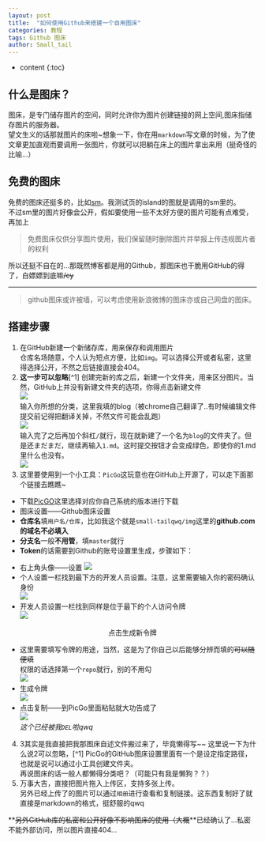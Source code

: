 ```yaml
---
layout: post
title:  "如何使用Github来搭建一个自用图床"
categories: 教程
tags: Github 图床
author: Small_tail
---
```


* content
{:toc}

## 什么是图床？ 
图床，是专门储存图片的空间，同时允许你为图片创建链接的网上空间,图床指储存图片的服务器。  
望文生义的话那就图片的床啦~想象一下，你在用`markdown`写文章的时候，为了使文章更加直观而要调用一张图片，你就可以把躺在床上的图片拿出来用（挺奇怪的比喻...）







## 免费的图床 
免费的图床还挺多的，比如[sm](sm.ms)。我测试页的island的图就是调用的sm里的。  
不过sm里的图片好像会公开，假如要使用一些不太好方便的图片可能有点难受，再加上  
> 免费图床仅供分享图片使用，我们保留随时删除图片并举报上传违规图片者的权利  

所以还挺不自在的...那既然博客都是用的Github，那图床也干脆用GitHub的得了，白嫖嫖到底嘛~~/cy~~  

___  
> github图床或许被墙，可以考虑使用新浪微博的图床亦或自己网盘的图床。  

## 搭建步骤 
1. 在GitHub新建一个新储存库，用来保存和调用图片  
仓库名场随意，个人认为短点方便，比如`img`。可以选择公开或者私密，这里得选择公开，不然之后链接直接会404。  
2. **这一步可以忽略**[^1] 创建完新的库之后，新建一个文件夹，用来区分图片。当然，GitHub上并没有新建文件夹的选项，你得点击新建文件  
![](https://raw.githubusercontent.com/Small-tailqwq/img/master/blog/img007.JPG)  
输入你所想的分类，这里我填的blog（被chrome自己翻译了..有时候编辑文件提交前记得把翻译关掉，不然文件可能会乱跑）  
![](https://raw.githubusercontent.com/Small-tailqwq/img/master/blog/img008.JPG)  
输入完了之后再加个斜杠`/`就行，现在就新建了一个名为`blog`的文件夹了。但是还まだまだ，继续再输入`1.md`。这时提交按钮才会变成绿色，即使你的1.md里什么也没有。  
![](https://raw.githubusercontent.com/Small-tailqwq/img/master/blog/img009.JPG)  
3. 这里要使用到一个小工具：`PicGo`这玩意也在GitHub上开源了，可以走下面那个链接去瞧瞧~  
- 下载[PicGO](https://github.com/Molunerfinn/PicGo)这里选择对应你自己系统的版本进行下载  
- 图床设置——Github图床设置  
- **仓库名**填`用户名/仓库`，比如我这个就是`small-tailqwq/img`这里的**github.com的域名不必填入**  
- **分支名**一般**不用管**，填`master`就行  
- **Token**的话需要到Github的账号设置里生成，步骤如下：  
* 右上角头像——设置 
![](https://raw.githubusercontent.com/Small-tailqwq/img/master/blog/img001.JPG)
* 个人设置一栏找到最下方的开发人员设置。注意，这里需要输入你的密码确认身份  
![](https://raw.githubusercontent.com/Small-tailqwq/img/master/blog/img002.JPG)
* 开发人员设置一栏找到同样是位于最下的个人访问令牌  
![](https://raw.githubusercontent.com/Small-tailqwq/img/master/blog/img003.JPG)  
<p align="center">点击生成新令牌</p>

* 这里需要填写令牌的用途，当然，这是为了你自己以后能够分辨而填的~~可以随便填~~  
权限的话选择第一个`repo`就行，别的不用勾  
![](https://raw.githubusercontent.com/Small-tailqwq/img/master/blog/img004.JPG)
* 生成令牌  
![](https://raw.githubusercontent.com/Small-tailqwq/img/master/blog/img005.JPG)
* 点击复制——到PicGo里面粘贴就大功告成了  
![](https://raw.githubusercontent.com/Small-tailqwq/img/master/blog/img006.JPG)  
*这个已经被我`DEL`啦qwq*  
4. 3其实是我直接把我那图床自述文件搬过来了，毕竟懒得写~~ 
这里说一下为什么说2可以忽略，[^1] PicGo的GitHub图床设置里面有一个是设定指定路径，也就是说可以通过小工具创建文件夹。  
再说图床的话一般人都懒得分类吧？（可能只有我是懒狗？？）  
5. 万事大吉，直接把图片拖入上传区，支持多张上传。  
另外已经上传了的图片可以通过`相册`进行查看和复制链接。这东西复制好了就直接是markdown的格式，挺舒服的qwq  

**~~另外GitHub库的私密和公开好像不影响图床的使用（大概~~**已经确认了…私密不能外部访问，所以图片直接404…




